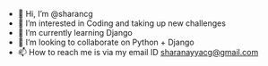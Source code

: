 - 👋 Hi, I’m @sharancg
- 👀 I’m interested in Coding and taking up new challenges
- 🌱 I’m currently learning Django
- 💞️ I’m looking to collaborate on Python + Django
- 📫 How to reach me is via my email ID sharanayyacg@gmail.com

<!---
sharancg/sharancg is a ✨ special ✨ repository because its `README.md` (this file) appears on your GitHub profile.
You can click the Preview link to take a look at your changes.
--->
